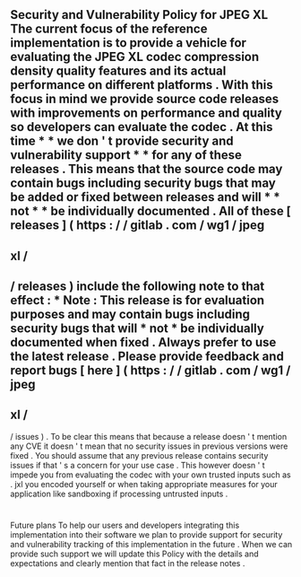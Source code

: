 #
Security
and
Vulnerability
Policy
for
JPEG
XL
The
current
focus
of
the
reference
implementation
is
to
provide
a
vehicle
for
evaluating
the
JPEG
XL
codec
compression
density
quality
features
and
its
actual
performance
on
different
platforms
.
With
this
focus
in
mind
we
provide
source
code
releases
with
improvements
on
performance
and
quality
so
developers
can
evaluate
the
codec
.
At
this
time
*
*
we
don
'
t
provide
security
and
vulnerability
support
*
*
for
any
of
these
releases
.
This
means
that
the
source
code
may
contain
bugs
including
security
bugs
that
may
be
added
or
fixed
between
releases
and
will
*
*
not
*
*
be
individually
documented
.
All
of
these
[
releases
]
(
https
:
/
/
gitlab
.
com
/
wg1
/
jpeg
-
xl
/
-
/
releases
)
include
the
following
note
to
that
effect
:
*
Note
:
This
release
is
for
evaluation
purposes
and
may
contain
bugs
including
security
bugs
that
will
*
not
*
be
individually
documented
when
fixed
.
Always
prefer
to
use
the
latest
release
.
Please
provide
feedback
and
report
bugs
[
here
]
(
https
:
/
/
gitlab
.
com
/
wg1
/
jpeg
-
xl
/
-
/
issues
)
.
To
be
clear
this
means
that
because
a
release
doesn
'
t
mention
any
CVE
it
doesn
'
t
mean
that
no
security
issues
in
previous
versions
were
fixed
.
You
should
assume
that
any
previous
release
contains
security
issues
if
that
'
s
a
concern
for
your
use
case
.
This
however
doesn
'
t
impede
you
from
evaluating
the
codec
with
your
own
trusted
inputs
such
as
.
jxl
you
encoded
yourself
or
when
taking
appropriate
measures
for
your
application
like
sandboxing
if
processing
untrusted
inputs
.
#
#
Future
plans
To
help
our
users
and
developers
integrating
this
implementation
into
their
software
we
plan
to
provide
support
for
security
and
vulnerability
tracking
of
this
implementation
in
the
future
.
When
we
can
provide
such
support
we
will
update
this
Policy
with
the
details
and
expectations
and
clearly
mention
that
fact
in
the
release
notes
.
